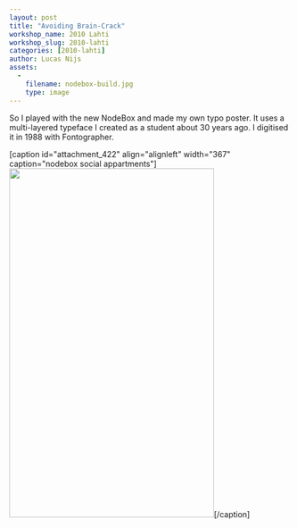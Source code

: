 ```yaml
---
layout: post
title: "Avoiding Brain-Crack"
workshop_name: 2010 Lahti
workshop_slug: 2010-lahti
categories: [2010-lahti]
author: Lucas Nijs
assets:
  -
    filename: nodebox-build.jpg
    type: image
---
```

So I played with the new NodeBox and made my own typo poster. It uses a multi-layered typeface I created as a student about 30 years ago. I digitised it in 1988 with Fontographer.

[caption id="attachment_422" align="alignleft" width="367" caption="nodebox social appartments"]<a href="http://workshops.nodebox.net/2010/wp-content/uploads/nodebox-build.jpg"><img class="size-full wp-image-422" title="nodebox build" src="http://workshops.nodebox.net/2010/wp-content/uploads/nodebox-build.jpg" alt="" width="367" height="625" /></a>[/caption]
